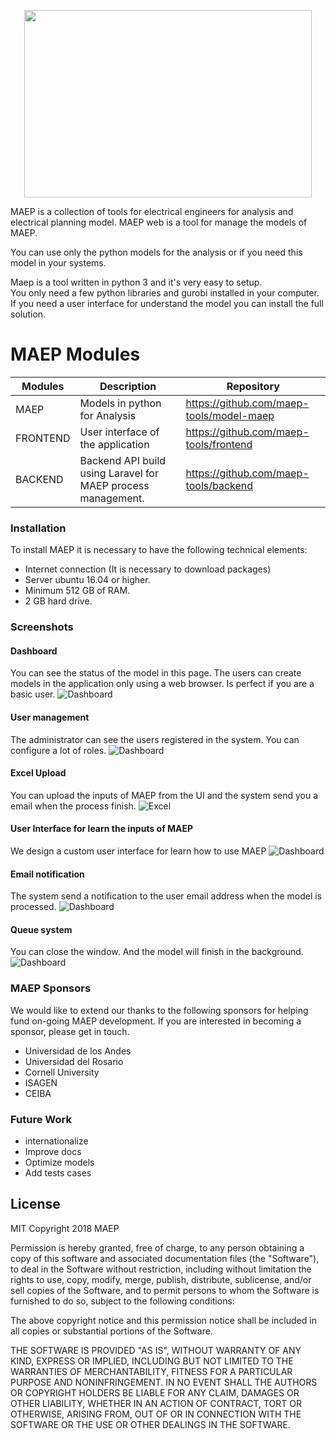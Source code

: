 
<p align="center">
    <img width="460" height="300" src="https://maep-tools.github.io/landing-page/assets/img/theme/Vector.svg">
</p>
MAEP is a collection of tools for electrical engineers for analysis and electrical planning model.  
MAEP web is a tool for manage the models of MAEP.

You can use only the python models for the analysis or if you need this model in your systems.

Maep is a tool written in python 3 and it's very easy to setup.  
You only need a few python libraries and gurobi installed in your computer.
If you need a user interface for understand the model you can install the full solution.


# MAEP Modules

| Modules | Description | Repository |
|--|--|--|
| MAEP  |Models in python for Analysis|https://github.com/maep-tools/model-maep|
| FRONTEND  |User interface of the application|https://github.com/maep-tools/frontend|
| BACKEND  |Backend API build using Laravel for MAEP process management.|https://github.com/maep-tools/backend|

### Installation
To install MAEP it is necessary to have the following technical elements:

- Internet connection (It is necessary to download packages)
- Server ubuntu 16.04 or higher.
- Minimum 512 GB of RAM.
- 2 GB hard drive.

### Screenshots
#### Dashboard
You can see the status of the model in this page. The users can create models in the application only using a web browser.
Is perfect if you are a basic user. 
![Dashboard](https://raw.githubusercontent.com/maep-tools/maep-documentation/master/screenshots/dashboard.png)


#### User management
The administrator can see the users registered in the system. You can configure a lot of roles.
![Dashboard](https://raw.githubusercontent.com/maep-tools/maep-documentation/master/screenshots/users.png)


#### Excel Upload
You can upload the inputs of MAEP from the UI and the system send you a email when the process finish.
![Excel](https://raw.githubusercontent.com/maep-tools/maep-documentation/master/screenshots/excel.png)


#### User Interface for learn the inputs of MAEP
We design a custom user interface for learn how to use MAEP
![Dashboard](https://raw.githubusercontent.com/maep-tools/maep-documentation/master/screenshots/demand.png)


#### Email notification
The system send a notification to the user email address when the model is processed.
![Dashboard](https://raw.githubusercontent.com/maep-tools/maep-documentation/master/screenshots/email.png)

#### Queue system
You can close the window. And the model will finish in the background.
![Dashboard](https://raw.githubusercontent.com/maep-tools/maep-documentation/master/screenshots/loading.png)


### MAEP Sponsors
We would like to extend our thanks to the following sponsors for helping fund on-going MAEP development. If you are interested in becoming a sponsor, please get in touch.

-   Universidad de los Andes
-   Universidad del Rosario
-   Cornell University
-   ISAGEN
-   CEIBA


### Future Work
-   internationalize
-   Improve docs
-   Optimize models
-   Add tests cases


License
----
MIT
Copyright 2018 MAEP

Permission is hereby granted, free of charge, to any person obtaining a copy of this software and associated documentation files (the "Software"), to deal in the Software without restriction, including without limitation the rights to use, copy, modify, merge, publish, distribute, sublicense, and/or sell copies of the Software, and to permit persons to whom the Software is furnished to do so, subject to the following conditions:

The above copyright notice and this permission notice shall be included in all copies or substantial portions of the Software.

THE SOFTWARE IS PROVIDED "AS IS", WITHOUT WARRANTY OF ANY KIND, EXPRESS OR IMPLIED, INCLUDING BUT NOT LIMITED TO THE WARRANTIES OF MERCHANTABILITY, FITNESS FOR A PARTICULAR PURPOSE AND NONINFRINGEMENT. IN NO EVENT SHALL THE AUTHORS OR COPYRIGHT HOLDERS BE LIABLE FOR ANY CLAIM, DAMAGES OR OTHER LIABILITY, WHETHER IN AN ACTION OF CONTRACT, TORT OR OTHERWISE, ARISING FROM, OUT OF OR IN CONNECTION WITH THE SOFTWARE OR THE USE OR OTHER DEALINGS IN THE SOFTWARE.

